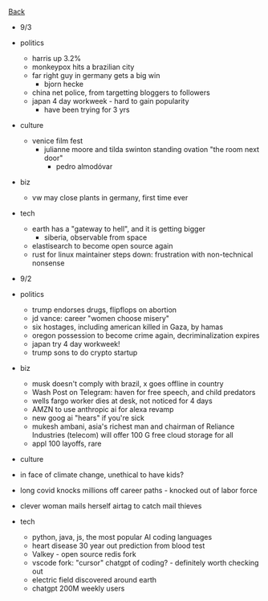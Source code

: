 [Back](../index.md)

- 9/3
- politics
  - harris up 3.2%
  - monkeypox hits a brazilian city
  - far right guy in germany gets a big win
    - bjorn hecke
  - china net police, from targetting bloggers to followers
  - japan 4 day workweek - hard to gain popularity
    - have been trying for 3 yrs
- culture
  - venice film fest
    - julianne moore and tilda swinton standing ovation "the room next door"
      - pedro almodóvar
- biz
  - vw may close plants in germany, first time ever
- tech
  - earth has a "gateway to hell", and it is getting bigger
    - siberia, observable from space
  - elastisearch to become open source again
  - rust for linux maintainer steps down: frustration with non-technical nonsense

- 9/2
- politics
  - trump endorses drugs, flipflops on abortion
  - jd vance: career "women choose misery"
  - six hostages, including american killed in Gaza, by hamas
  - oregon possession to become crime again, decriminalization expires
  - japan try 4 day workweek!
  - trump sons to do crypto startup
- biz
  - musk doesn't comply with brazil, x goes offline in country
  - Wash Post on Telegram: haven for free speech, and child predators
  - wells fargo worker dies at desk, not noticed for 4 days
  - AMZN to use anthropic ai for alexa revamp
  - new goog ai "hears" if you're sick
  - mukesh ambani, asia's richest man and chairman of Reliance Industries (telecom) will offer 100 G free cloud storage for all
  - appl 100 layoffs, rare
- culture
 - in face of climate change, unethical to have kids?
 - long covid knocks millions off career paths - knocked out of labor force
 - clever woman mails herself airtag to catch mail thieves
- tech
  - python, java, js, the most popular AI coding languages
  - heart disease 30 year out prediction from blood test
  - Valkey - open source redis fork
  - vscode fork: "cursor" chatgpt of coding? - definitely worth checking out
  - electric field discovered around earth
  - chatgpt 200M weekly users